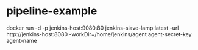 # pipeline-example

docker run -d -p  jenkins-host:9080:80 jenkins-slave-lamp:latest -url http://jenkins-host:8080 -workDir=/home/jenkins/agent agent-secret-key agent-name 